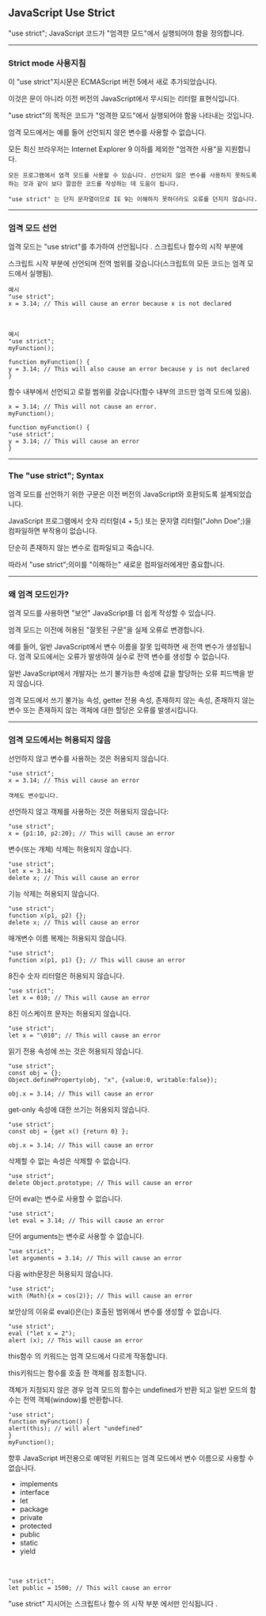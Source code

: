 ## JavaScript Use Strict

"use strict"; JavaScript 코드가 "엄격한 모드"에서 실행되어야 함을 정의합니다.

---

### Strict mode 사용지침

이 "use strict"지시문은 ECMAScript 버전 5에서 새로 추가되었습니다.

이것은 문이 아니라 이전 버전의 JavaScript에서 무시되는 리터럴 표현식입니다.

"use strict"의 목적은 코드가 "엄격한 모드"에서 실행되어야 함을 나타내는 것입니다.

엄격 모드에서는 예를 들어 선언되지 않은 변수를 사용할 수 없습니다.

모든 최신 브라우저는 Internet Explorer 9 이하를 제외한 "엄격한 사용"을 지원합니다.

    모든 프로그램에서 엄격 모드를 사용할 수 있습니다. 선언되지 않은 변수를 사용하지 못하도록 하는 것과 같이 보다 깔끔한 코드를 작성하는 데 도움이 됩니다.

    "use strict" 는 단지 문자열이므로 IE 9는 이해하지 못하더라도 오류를 던지지 않습니다.

---

### 엄격 모드 선언

엄격 모드는 "use strict"를 추가하여 선언됩니다 . 스크립트나 함수의 시작 부분에

스크립트 시작 부분에 선언되며 전역 범위를 갖습니다(스크립트의 모든 코드는 엄격 모드에서 실행됨).

    예시
    "use strict";
    x = 3.14; // This will cause an error because x is not declared

<br />

    예시
    "use strict";
    myFunction();

    function myFunction() {
    y = 3.14; // This will also cause an error because y is not declared
    }

함수 내부에서 선언되고 로컬 범위를 갖습니다(함수 내부의 코드만 엄격 모드에 있음).

    x = 3.14; // This will not cause an error.
    myFunction();

    function myFunction() {
    "use strict";
    y = 3.14; // This will cause an error
    }

---

### The "use strict"; Syntax

엄격 모드를 선언하기 위한 구문은 이전 버전의 JavaScript와 호환되도록 설계되었습니다.

JavaScript 프로그램에서 숫자 리터럴(4 + 5;) 또는 문자열 리터럴("John Doe";)을 컴파일하면 부작용이 없습니다.

단순히 존재하지 않는 변수로 컴파일되고 죽습니다.

따라서 "use strict";의미를 "이해하는" 새로운 컴파일러에게만 중요합니다.

---

### 왜 엄격 모드인가?

엄격 모드를 사용하면 "보안" JavaScript를 더 쉽게 작성할 수 있습니다.

엄격 모드는 이전에 허용된 "잘못된 구문"을 실제 오류로 변경합니다.

예를 들어, 일반 JavaScript에서 변수 이름을 잘못 입력하면 새 전역 변수가 생성됩니다. 엄격 모드에서는 오류가 발생하여 실수로 전역 변수를 생성할 수 없습니다.

일반 JavaScript에서 개발자는 쓰기 불가능한 속성에 값을 할당하는 오류 피드백을 받지 않습니다.

엄격 모드에서 쓰기 불가능 속성, getter 전용 속성, 존재하지 않는 속성, 존재하지 않는 변수 또는 존재하지 않는 객체에 대한 할당은 오류를 발생시킵니다.

---

### 엄격 모드에서는 허용되지 않음

선언하지 않고 변수를 사용하는 것은 허용되지 않습니다.

    "use strict";
    x = 3.14; // This will cause an error

    객체도 변수입니다.

선언하지 않고 객체를 사용하는 것은 허용되지 않습니다:

    "use strict";
    x = {p1:10, p2:20}; // This will cause an error

변수(또는 개체) 삭제는 허용되지 않습니다.

    "use strict";
    let x = 3.14;
    delete x; // This will cause an error

기능 삭제는 허용되지 않습니다.

    "use strict";
    function x(p1, p2) {};
    delete x; // This will cause an error

매개변수 이름 복제는 허용되지 않습니다.

    "use strict";
    function x(p1, p1) {}; // This will cause an error

8진수 숫자 리터럴은 허용되지 않습니다.

    "use strict";
    let x = 010; // This will cause an error

8진 이스케이프 문자는 허용되지 않습니다.

    "use strict";
    let x = "\010"; // This will cause an error

읽기 전용 속성에 쓰는 것은 허용되지 않습니다.

    "use strict";
    const obj = {};
    Object.defineProperty(obj, "x", {value:0, writable:false});

    obj.x = 3.14; // This will cause an error

get-only 속성에 대한 쓰기는 허용되지 않습니다.

    "use strict";
    const obj = {get x() {return 0} };

    obj.x = 3.14; // This will cause an error

삭제할 수 없는 속성은 삭제할 수 없습니다.

    "use strict";
    delete Object.prototype; // This will cause an error

단어 eval는 변수로 사용할 수 없습니다.

    "use strict";
    let eval = 3.14; // This will cause an error

단어 arguments는 변수로 사용할 수 없습니다.

    "use strict";
    let arguments = 3.14; // This will cause an error

다음 with문장은 허용되지 않습니다.

    "use strict";
    with (Math){x = cos(2)}; // This will cause an error

보안상의 이유로 eval()은(는) 호출된 범위에서 변수를 생성할 수 없습니다.

    "use strict";
    eval ("let x = 2");
    alert (x); // This will cause an error

this함수 의 키워드는 엄격 모드에서 다르게 작동합니다.

this키워드는 함수를 호출 한 객체를 참조합니다.

객체가 지정되지 않은 경우 엄격 모드의 함수는 undefined가 반환 되고 일반 모드의 함수는 전역 객체(window)를 반환합니다.

    "use strict";
    function myFunction() {
    alert(this); // will alert "undefined"
    }
    myFunction();

향후 JavaScript 버전용으로 예약된 키워드는 엄격 모드에서 변수 이름으로 사용할 수 없습니다.

- implements
- interface
- let
- package
- private
- protected
- public
- static
- yield

<br />

    "use strict";
    let public = 1500; // This will cause an error

"use strict" 지시어는 스크립트나 함수 의 시작 부분 에서만 인식됩니다 .

